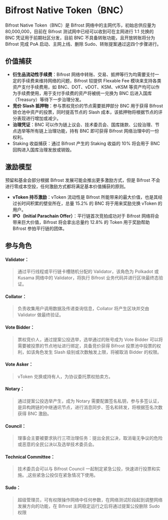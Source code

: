 # Bifrost Native Token（BNC）

Bifrost Native Token（BNC）是 Bifrost 网络中的主网代币，初始总供应量为 80,000,000，目前在 Bifrost 测试网中已经可以收到可在主网进行 1:1 兑换的 BNC 凭证用于前期社区分发，目前 BNC 不具备转账功能，且开放转账将分为 Bifrost 完成 PoA 启动、主网上线、删除 Sudo、转账提案通过这四个步骤进行。

## 价值捕获

* **衍生品流动性手续费**：Bifrost 网络中转账、交易、抵押等行为均需要支付一定的手续费来维持网络的问题，Bifrost 较提供 Flexable Fee 模块来支持各类资产支付手续费用，如 BNC、DOT、vDOT、KSM、vKSM 等资产均可以作为手续费使用，用于支付手续费的资产将被统一兑换为 BNC 后进入国库（Treasury）等待下一步治理分发。
* **竞价 Slash 抵押物**：参与票权竞价的节点需要抵押部分 BNC 用于获得 Bifrost 锁仓池中资产的投票，同时提高节点的 Slash 成本，该抵押物将根据节点的评分表现进行增加或减少。
* **治理凭证**：BNC 可以作为链上议会、技术委员会、国库拨款、公投治理、节点选举等所有链上治理功能，持有 BNC 即可获得 Bifrost 网络治理中的一份权利。
* Staking 收益捕获：通过 Bifrost 产生的 Staking 收益的 10% 将会用于 BNC 回购进入国库治理发放或销毁。

## 激励模型

预留和基金会部分根据 Bifrost 发展可能会推出更多激励方式，但是 Bifrost 不会进行零成本空投，任何激励方式都将满足基本价值捕获的原则。

* **vToken 持币激励**：vToken 流动性是 Bifrost 所能带来的最大价值，也是其经过长时间积累的壁垒所在，总量 15.2% 的 BNC 将于用来奖励兑换 vToken 的用户。
* **IPO（Initial Parachain Offer）**：平行链首次竞拍成功对于 Bifrost 网络将会带来巨大价值，Bifrost 将会拿出总量约 12.8% 的 Token 用于奖励帮助 Bifrost 参拍平行链的团体。

## 参与角色

#### Validator：
> 通过平行线程或平行链卡槽随机分配的 Validator，该角色为 Polkadot 或 Kusama 网络中的 Validator，将执行 Bifrost 业务代码并进行区块最终态验证。
#### Collator：
> 负责收集用户调用数据及传递查询信息，Collator 将产生区块并交由 Validator 做最终验证。
#### Vote Bidder：
> 票权竞价人，通过提案公投选举，选举通过的账号成为 Vote Bidder 可以将需要被投票的节点地址进行绑定，具备竞价获得 Bifrost 投票池中投票的权利，如该角色发生 Slash 级别或次数触发上限，将被取消 Bidder 的权限。
#### Vote Asker：
> vToken 兑换或持有人，为协议委托票权拍卖方。
#### Notary：
> 通过提案公投选举产生，成为 Notary 需要配置签名私钥，参与多签认证，是异构跨链的中继通讯节点，进行消息同步、签名和转发，将根据签名次数获得 BNC 激励。
#### Council：
> 理事会主要被要求执行三项治理任务：提出全民公决，取消毫无争议的危险或恶意的全民公决以及选举技术委员会。
#### Technical Committee：
> 技术委员会可以与 Bifrost Council 一起制定紧急公投，快速进行投票和实施。,这些紧急公投仅在紧急情况下使用。
#### Sudo：
> 超级管理员，可有权限操作网络中任何参数，在网络测试阶段起到调整网络发展方向的功能，在 Bifrost 主网稳定运行之后将通过提案公投删除 Sudo 权限
